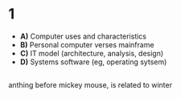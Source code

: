# 1
- **A)** Computer uses and characteristics
- **B)** Personal computer verses mainframe
- **C)** IT model (architecture, analysis, design)
- **D)** Systems software (eg, operating sytsem)

##




anthing before mickey mouse, is related to winter